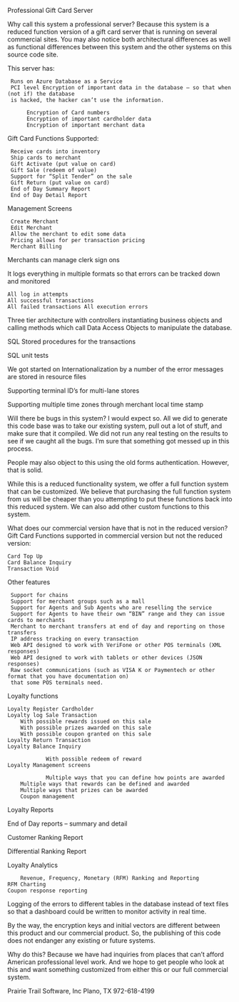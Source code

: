 Professional Gift Card Server

Why call this system a professional server? Because this system is a reduced function version 
of a gift card server that is running on several commercial sites. You may also notice both 
architectural differences as well as functional differences between this system and the 
other systems on this source code site.

This server has:

     Runs on Azure Database as a Service
     PCI level Encryption of important data in the database – so that when (not if) the database
	 is hacked, the hacker can’t use the information. 

          Encryption of Card numbers
          Encryption of important cardholder data
          Encryption of important merchant data

Gift Card Functions Supported:

     Receive cards into inventory
     Ship cards to merchant
     Gift Activate (put value on card)
     Gift Sale (redeem of value)
     Support for “Split Tender” on the sale
     Gift Return (put value on card)
     End of Day Summary Report
     End of Day Detail Report

Management Screens

     Create Merchant
     Edit Merchant
     Allow the merchant to edit some data
     Pricing allows for per transaction pricing
     Merchant Billing
 
Merchants can manage clerk sign ons
     
It logs everything in multiple formats so that errors can be tracked down and monitored

	All log in attempts
  	All successful transactions
	All failed transactions	All execution errors

Three tier architecture with controllers instantiating business objects and 
calling methods which call Data Access Objects to manipulate the database.

SQL Stored procedures for the transactions

SQL unit tests

We got started on Internationalization by a number of the error messages are stored in resource files

Supporting terminal ID’s for multi-lane stores

Supporting multiple time zones through merchant local time stamp 

Will there be bugs in this system? I would expect so. All we did to generate this code base was 
to take our existing system, pull out a lot of stuff, and make sure that it compiled. We did 
not run any real testing on the results to see if we caught all the bugs. I’m sure that 
something got messed up in this process.

People may also object to this using the old forms authentication. However, that is solid.



While this is a reduced functionality system, we offer a full function system 
that can be customized. We believe that purchasing the full function system 
from us will be cheaper than you attempting to put these functions back into 
this reduced system. We can also add other custom functions to this system.


What does our commercial version have that is not in the reduced version?
Gift Card Functions supported in commercial version but not the reduced version:

    Card Top Up
    Card Balance Inquiry
    Transaction Void

Other features

     Support for chains
     Support for merchant groups such as a mall
     Support for Agents and Sub Agents who are reselling the service
     Support for Agents to have their own “BIN” range and they can issue cards to merchants
     Merchant to merchant transfers at end of day and reporting on those transfers
     IP address tracking on every transaction
     Web API designed to work with VeriFone or other POS terminals (XML responses)
     Web API designed to work with tablets or other devices (JSON responses)
     Raw socket communications (such as VISA K or Paymentech or other format that you have documentation on) 
     that some POS terminals need. 

Loyalty functions

	Loyalty Register Cardholder
	Loyalty log Sale Transaction
		With possible rewards issued on this sale
		With possible prizes awarded on this sale
		With possible coupon granted on this sale
	Loyalty Return Transaction
	Loyalty Balance Inquiry

                With possible redeem of reward
	Loyalty Management screens

                Multiple ways that you can define how points are awarded
		Multiple ways that rewards can be defined and awarded
		Multiple ways that prizes can be awarded
		Coupon management
Loyalty Reports

End of Day reports – summary and detail

Customer Ranking Report

Differential Ranking Report

Loyalty Analytics

        Revenue, Frequency, Monetary (RFM) Ranking and Reporting
	RFM Charting
	Coupon response reporting

Logging of the errors to different tables in the database instead of text files so that a 
dashboard could be written to monitor activity in real time. 

By the way, the encryption keys and initial vectors are different between this product 
and our commercial product. So, the publishing of this code does not endanger any existing 
or future systems.


Why do this? Because we have had inquiries from places that can’t afford American professional 
level work. And we hope to get people who look at this and want something customized from 
either this or our full commercial system.

Prairie Trail Software, Inc
Plano, TX
972-618-4199
